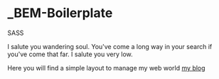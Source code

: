 # _BEM-Boilerplate
SASS

I salute you wandering soul. You've come a long way in your search if you've come that far. I salute you very low.

Here you will find a simple layout to manage my web world <a href="https://blog.optrickmedia.com">my blog</a>